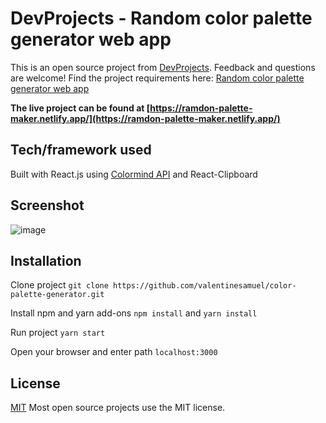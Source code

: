 # DevProjects - Random color palette generator web app

This is an open source project from [DevProjects](http://www.codementor.io/projects). Feedback and questions are welcome!
Find the project requirements here: [Random color palette generator web app](https://www.codementor.io/projects/web/random-color-palette-generator-web-app-ccdljvurh6)

**The live project can be found at [https://ramdon-palette-maker.netlify.app/](https://ramdon-palette-maker.netlify.app/)**
## Tech/framework used

Built with React.js using [Colormind API](http://colormind.io/api-access/) and   React-Clipboard

## Screenshot


![image](https://user-images.githubusercontent.com/67756784/155132592-0d17a238-3498-4a92-86e0-816774f6b1a5.png)


## Installation

Clone project
`git clone https://github.com/valentinesamuel/color-palette-generator.git`

Install npm and yarn add-ons
`npm install` and `yarn install`

Run project
`yarn start`

Open your browser and enter path
`localhost:3000`

## License

[MIT](https://choosealicense.com/licenses/mit/)
Most open source projects use the MIT license.
